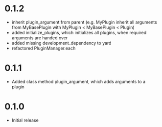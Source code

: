 0.1.2
=====

- inherit plugin\_argument from parent (e.g. MyPlugin inherit all arguments
  from MyBasePlugin with MyPlugin < MyBasePlugin < Plugin)
- added initialize\_plugins, which initializes all plugins, when required
  arguments are handed over
- added missing development\_dependency to yard
- refactored PluginManager.each

0.1.1
=====

- Added class method plugin\_argument, which adds arguments to a plugin

0.1.0
=====

- Initial release
